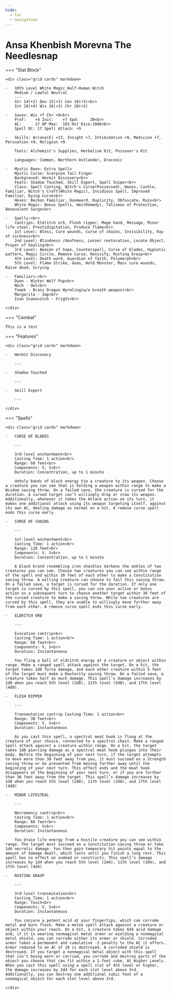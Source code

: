 ```yaml
---
hide:
  - toc
  - navigation
---
```


# Ansa Khenbish Morevna The Needlesnap

=== "Stat Block"

    <div class="grid cards" markdown>

    -   10th Level White Magic Half-Human Witch
        Medium / Lawful Neutral
        ---
        Str 14(+2) Dex 15(+2) Con 16(+3)<br>
        Int 18(+4) Wis 16(+3) Chr 20(+5)

    -   Saves: Wis +7 Chr +9<br>
        Prof:    +4 Init:    +7 Spd:     30<br>
        AC:      17 HP Max:  103 Hit Dice:10d8<br>
        Spell DC: 17 Spell Attack: +9

    -   Skills: Arcana(E) +13, Insight +7, Intimidation +9, Medicine +7, Persuation +9, Religion +9

        Tools: Alchemist's Supplies, Herbalism Kit, Poisoner's Kit

        Languages: Common, Northern Outlander, Draconic

    -   Mystic Boon: Extra Spells
        Mystic Curse: Scorpion Tail Finger
        Background: Hermit Discovery<br>
        Feats: Shadow Touched, Skill Expert, Spell Sniper<br>
        Class: Spell Casting, Witch's Curse(Possessed), Hexes, Cackle, Familiar, Witch's Craft(White Magic), Insidious Spell, Improved Familiar, Dying Curse<br>
        Hexes: Beckon Familiar, Doomward, Duplicity, Obfuscate, Ruin<br>
        White Magic: Bonus Spells, Hex(Remedy), Talisman of Protection, Benevolent Surge<br>

    -   Spells:<br>
        Cantrips: Eldritch orb, Flesh ripper, Mage hand, Message, Minor life steal, Prestidigitation, Produce flame<br>
        1st Level: Bless, Cure wounds, Curse of chains, Invisibility, Ray of sickness<br>
        2nd Level: Blindness /deafness, Lesser restoration, Locate Object, Prayer of healing<br>
        3rd Level: Beacon of hope, Counterspell, Curse of blades, Hypnotic pattern, Magic Circle, Remove Curse, Revivify, Rusting Grasp<br>
        4th Level: Death ward, Guardian of faith, Polymorph<br>
        5th Level: Flame Strike, Geas, Hold Monster, Mass cure wounds, Raise dead, Scrying

    -   Familiars:<br>
        Dyen - Winter Wolf Pup<br>
        Noch - Owl<br>
        Tsmok - Brass Dragon Wyrmling(w/o breath weapon)<br>
        Margarita - Imp<br>
        Ivan Ivanovitch - Fright<br>

    </div>

=== "Combat"

    This is a test

=== "Features"

    <div class="grid cards" markdown>

    -   Hermit Discovery

        ---

    -   Shadow Touched

        ---

    -   Skill Expert

        ---

    </div>

=== "Spells"

    <div class="grid cards" markdown>

    -   CURSE OF BLADES

        ---

        3rd-level enchantment<br>
        Casting Time: 1 action<br>
        Range: 60 feet<br>
        Components: V, S<br>
        Duration: Concentration, up to 1 minute

        Unholy bands of black energy tie a creature to its weapon. Choose a creature you can see that is holding a weapon within range to make a Wisdom saving throw. On a failed save, the creature is cursed for the duration. A cursed target can’t willingly drop or stow its weapon. Additionally, whenever it takes the Attack action on its turn, it makes one additional attack using its weapon targeting itself, against its own AC, dealing damage as normal on a hit. A remove curse spell ends this curse early

    -   CURSE OF CHAINS

        ---

        1st-level enchantment<br>
        Casting Time: 1 action<br>
        Range: 120 feet<br>
        Components: V, S<br>
        Duration: Concentration, up to 1 minute

        A black brand resembling iron shackles darkens the ankles of two creatures you can see. Choose two creatures you can see within range of the spell and within 30 feet of each other to make a Constitution saving throw. A willing creature can choose to fail this saving throw. On a failed save, a target is cursed for the duration. If only one target is cursed by this spell, you can use your action or bonus action on a subsequent turn to choose another target within 30 feet of the cursed creature to make a saving throw. While two creatures are cursed by this spell, they are unable to willingly move further away from each other. A remove curse spell ends this curse early.

    -   ELDRITCH ORB

        ---

        Evocation cantrip<br>
        Casting Time: 1 action<br>
        Range: 60 feet<br>
        Components: V, S<br>
        Duration: Instantaneous

        You fling a ball of eldritch energy at a creature or object within range. Make a ranged spell attack against the target. On a hit, the target takes 1d8 force damage, and each other creature within 5 feet of the target must make a Dexterity saving throw. On a failed save, a creature takes half as much damage. This spell’s damage increases by 1d8 when you reach 5th level (2d8), 11th level (3d8), and 17th level (4d8).

    -   FLESH RIPPER

        ---

        Transmutation cantrip Casting Time: 1 action<br>
        Range: 30 feet<br>
        Components: V, S<br>
        Duration: Instantaneous

        As you cast this spell, a spectral meat hook is flung at the creature of your choice, connected to a spectral chain. Make a ranged spell attack against a creature within range. On a hit, the target takes 1d8 piercing damage as a spectral meat hook plunges into their body. Before the beginning of your next turn, if the target attempts to move more than 30 feet away from you, it must succeed on a Strength saving throw or be prevented from moving farther away until the beginning of your next turn. This effect ends and the meat hook disappears at the beginning of your next turn, or if you are further than 30 feet away from the target. This spell’s damage increases by 1d8 when you reach 5th level (2d8), 11th level (3d8), and 17th level (4d8)

    -   MINOR LIFESTEAL

        ---

        Necromancy cantrip<br>
        Casting Time: 1 action<br>
        Range: 60 feet<br>
        Components: S<br>
        Duration: Instantaneous

        You drain life energy from a hostile creature you can see within range. The target must succeed on a Constitution saving throw or take 1d4 necrotic damage. You then gain temporary hit points equal to the amount of damage dealt, which lasts until you finish a long rest. This spell has no effect on undead or constructs. This spell’s damage increases by 1d4 when you reach 5th level (2d4), 11th level (3d4), and 17th level (4d4)

    -   RUSTING GRASP

        ---

        3rd-level transmutation<br>
        Casting Time: 1 action<br>
        Range: Touch<br>
        Components: V, S<br>
        Duration: Instantaneous

        You conjure a potent acid at your fingertips, which can corrode metal and burn flesh. Make a melee spell attack against a creature or object within your reach. On a hit, a creature takes 6d4 acid damage and, if it is wearing nonmagical metal armor or wielding a nonmagical metal shield, you can corrode either its armor or shield. Corroded armor takes a permanent and cumulative -3 penalty to the AC it offers. Armor reduced to an AC of 10 is destroyed. A corroded shield is destroyed. If you target a nonmagical metal object with this spell that isn’t being worn or carried, you corrode and destroy parts of the object you choose that can fit within a 1-foot cube. At Higher Levels. When you cast this spell using a spell slot of 4th level or higher, the damage increases by 2d4 for each slot level above 3rd. Additionally, you can destroy one additional cubic foot of a nonmagical object for each slot level above 3rd.

    </div>
